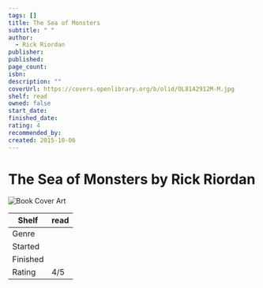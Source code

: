 ```yaml
---
tags: []
title: The Sea of Monsters
subtitle: " "
author:
  - Rick Riordan
publisher: 
published: 
page_count: 
isbn: 
description: ""
coverUrl: https://covers.openlibrary.org/b/olid/OL8142912M-M.jpg
shelf: read
owned: false
start_date: 
finished_date: 
rating: 4
recommended_by: 
created: 2015-10-06
---
```


# The Sea of Monsters by Rick Riordan

![Book Cover Art](https://covers.openlibrary.org/b/olid/OL8142912M-M.jpg)

| Shelf | read |
| --- | --- |
| Genre |  |
| Started |  |
| Finished |  |
| Rating | 4/5 |


